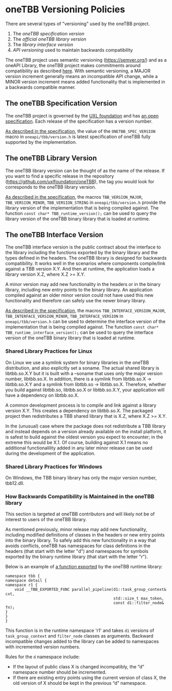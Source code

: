 # oneTBB Versioning Policies

There are several types of "versioning" used by the oneTBB project.

1. The *oneTBB specification version*
2. The *official oneTBB library version*
3. The *library interface version*
4. *API versioning* used to maintain backwards compatibility

The oneTBB project uses semantic versioning (https://semver.org/) and as a oneAPI Library,
the oneTBB project makes commitments around compatibility as described
[here](https://www.intel.com/content/www/us/en/docs/oneapi/programming-guide/2024-1/oneapi-library-compatibility.html).
With semantic versioning, a MAJOR version increment generally means an incompatible API change,
while a MINOR version increment means added functionality that is implemented in a backwards compatible manner.

## The oneTBB Specification Version

The oneTBB project is governed by the [UXL foundation](https://uxlfoundation.org/) and has
[an open specification](https://oneapi-spec.uxlfoundation.org/specifications/oneapi/latest/elements/onetbb/source/nested-index).
Each release of the specification has a version number.

[As described in the specification](https://oneapi-spec.uxlfoundation.org/specifications/oneapi/latest/elements/onetbb/source/configuration/version_information),
the value of the `ONETBB_SPEC_VERSION` macro in `oneapi/tbb/version.h` is  latest specification of oneTBB fully
supported by the implementation.

## The oneTBB Library Version

The oneTBB library version can be thought of as the name of the release. If you want to find a specific
release in the repository (https://github.com/uxlfoundation/oneTBB), the tag you would look for corresponds
to the oneTBB library version.

[As described in the specification](https://oneapi-spec.uxlfoundation.org/specifications/oneapi/latest/elements/onetbb/source/configuration/version_information),
the macros `TBB_VERSION_MAJOR`, `TBB_VERSION_MINOR`, `TBB_VERSION_STRING` in `oneapi/tbb/version.h`
provide the library version of the implementation that is being compiled against. The function
`const char* TBB_runtime_version();` can be used to query the library version of the oneTBB binary library that is
loaded at runtime.

## The oneTBB Interface Version

The oneTBB interface version is the public contract about the interface to the library including the
functions exported by the binary library and the types defined in the headers. The oneTBB library is designed
for backwards compatibility. It works well in the scenarios where components compile/link against a TBB version
X.Y. And then at runtime, the application loads a library version X.Z, where X.Z >= X.Y.

A minor version may add new functionality in the headers or in the binary library, including new entry points to the
binary library. An application compiled against an older minor version could not have used this new functionality
and therefore can safely use the newer binary library.

[As described in the specification](https://oneapi-spec.uxlfoundation.org/specifications/oneapi/latest/elements/onetbb/source/configuration/version_information),
the macros `TBB_INTERFACE_VERSION_MAJOR`, `TBB_INTERFACE_VERSION_MINOR`, `TBB_INTERFACE_VERSION` in `oneapi/tbb/version.h`
can be used to determine the interface version of the implementation that is being compiled against. The function
`const char* TBB_runtime_interface_version();` can be used to query the interface version of the oneTBB binary library that is
loaded at runtime.

### Shared Library Practices for Linux

On Linux we use a symlink system for binary libraries in the oneTBB distribution, and also explicitly set a soname.
The actual shared library is libtbb.so.X.Y but it is built with a –soname that uses only the major version number,
libtbb.so.X.  In addition, there is a symlink from libtbb.so.X -> libtbb.so.X.Y and a symlink from
libtbb.so -> libtbb.so.X.  Therefore, whether you build against libtbb.so, libtbb.so.X or libtbb.so.X.Y, your
application will have a dependency on libtbb.so.X.

A common development process is to compile and link against a library version X.Y. This creates
a dependency on libtbb.so.X. The packaged project then redistributes a TBB shared library that 
is X.Z, where X.Z >= X.Y.

In the (unusual) case where the package does not redistribute a TBB library and instead depends on a version already 
available on the install platform, it is safest to build against the oldest version you expect to encounter; in the
extreme this would be X.1. Of course, building against X.1 means no additional functionalility added in any later minor 
release can be used during the development of the application.

### Shared Library Practices for Windows

On Windows, the TBB binary library has only the major version number, tbb12.dll.

### How Backwards Compatibility is Maintained in the oneTBB library

This section is targeted at oneTBB contributors and will likely not be of interest to users of the
oneTBB library.

As mentioned previously, minor release may add new functionality, including modified definitions of classes 
in the headers or new entry points into the binary library.  To safely add this new functionality in a way 
that avoids conflicts, oneTBB has namespaces for class definitions in the headers (that start with the 
letter "d") and namespaces for symbols exported by the binary runtime library (that start with the 
letter "r").

Below is an example of
[a function exported](https://github.com/uxlfoundation/oneTBB/blob/45c2298727d09556a523d6aeaec84ef23872eccf/src/tbb/parallel_pipeline.cpp#L446)
by the oneTBB runtime library:

    namespace tbb {
    namespace detail {
    namespace r1 {
        void __TBB_EXPORTED_FUNC parallel_pipeline(d1::task_group_context& cxt,
                                                   std::size_t max_token,
                                                   const d1::filter_node& fn);
    }
    }
    }

This function is in the runtime namespace 'r1' and takes `d1` versions of `task_group_context` and 
`filter_node` classes as arguments. Backward incompatible changes added to the library can be added 
to namespaces with incremented version numbers.

Rules for the `d` namespace include:

- If the layout of public class X is changed incompatibly, the “d” namespace number should be incremented.
- If there are existing entry points using the current version of class X, the old version of X should 
be kept in the previous “d” namespace.
